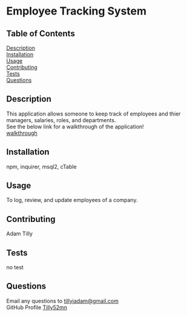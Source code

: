# Employee Tracking System

## Table of Contents

[Description](#Description)<br/>
[Installation](#Installation)<br/>
[Usage](#Usage)<br/>
[Contributing](#Contributing)<br/>
[Tests](#Tests)<br/>
[Questions](#Questions)<br/>

## Description
This application allows someone to keep track of employees and thier managers, salaries, roles, and departments.<br/>
See the below link for a walkthrough of the application!<br/>
[walkthrough](https://watch.screencastify.com/v/v8eCletNqtQB9sHsGZxx)

## Installation
npm, inquirer, msql2, cTable

## Usage
To log, review, and update employees of a company.

## Contributing
Adam Tilly

## Tests
no test

## Questions
Email any questions to tillyjadam@gmail.com <br/>
GitHub Profile [Tilly52mn](github.com/Tilly52mn)


